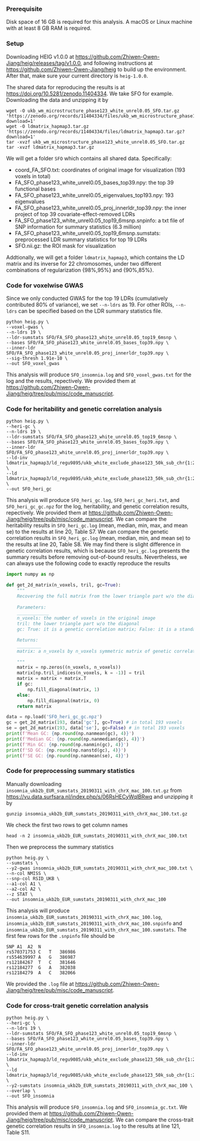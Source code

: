 ### Prerequisite

Disk space of 16 GB is required for this analysis. A macOS or Linux machine with at least 8 GB RAM is required.

### Setup

Downloading HEIG v1.0.0 at https://github.com/Zhiwen-Owen-Jiang/heig/releases/tag/v1.0.0, and following instructions at https://github.com/Zhiwen-Owen-Jiang/heig to build up the environment. After that, make sure your current directory is `heig-1.0.0`. 

The shared data for reproducing the results is at https://doi.org/10.5281/zenodo.11404334. We take SFO for example. Downloading the data and unzipping it by

```
wget -O ukb_wm_microstructure_phase123_white_unrel0.05_SFO.tar.gz 'https://zenodo.org/records/11404334/files/ukb_wm_microstructure_phase123_white_unrel0.05_SFO.tar.gz?download=1'
wget -O ldmatrix_hapmap3.tar.gz 'https://zenodo.org/records/11404334/files/ldmatrix_hapmap3.tar.gz?download=1'
tar -xvzf ukb_wm_microstructure_phase123_white_unrel0.05_SFO.tar.gz
tar -xvzf ldmatrix_hapmap3.tar.gz
```

We will get a folder `SFO` which contains all shared data. Specifically:

- coord_FA_SFO.txt: coordinates of original image for visualization (193 voxels in total)
- FA_SFO_phase123_white_unrel0.05_bases_top39.npy: the top 39 functional bases
- FA_SFO_phase123_white_unrel0.05_eigenvalues_top193.npy: 193 eigenvalues 
- FA_SFO_phase123_white_unrel0.05_proj_innerldr_top39.npy: the inner project of top 39 covariate-effect-removed LDRs
- FA_SFO_phase123_white_unrel0.05_top19_6msnp.snpinfo: a txt file of SNP information for summary statistics (6.3 million)
- FA_SFO_phase123_white_unrel0.05_top19_6msnp.sumstats: preprocessed LDR summary statistics for top 19 LDRs
- SFO.nii.gz: the ROI mask for visualization

Addtionally, we will get a folder `ldmatrix_hapmap3`, which contains the LD matrix and its inverse for 22 chromosomes, under two different combinations of regularization {98%,95%} and {90%,85%}.

### Code for voxelwise GWAS

Since we only conducted GWAS for the top 19 LDRs (cumulatively contributed 80% of variance), we set `--n-ldrs` as 19. For other ROIs, `--n-ldrs` can be specified based on the LDR summary statistics file.

```
python heig.py \
--voxel-gwas \
--n-ldrs 19 \
--ldr-sumstats SFO/FA_SFO_phase123_white_unrel0.05_top19_6msnp \
--bases SFO/FA_SFO_phase123_white_unrel0.05_bases_top39.npy \
--inner-ldr SFO/FA_SFO_phase123_white_unrel0.05_proj_innerldr_top39.npy \
--sig-thresh 1.91e-10 \
--out SFO_voxel_gwas
```

This analysis will produce `SFO_insomnia.log` and `SFO_voxel_gwas.txt` for the log and the results, repectively. We provided them at https://github.com/Zhiwen-Owen-Jiang/heig/tree/pub/misc/code_manuscript.

### Code for heritability and genetic correlation analysis

```
python heig.py \
--heri-gc \
--n-ldrs 19 \
--ldr-sumstats SFO/FA_SFO_phase123_white_unrel0.05_top19_6msnp \
--bases SFO/FA_SFO_phase123_white_unrel0.05_bases_top39.npy \
--inner-ldr SFO/FA_SFO_phase123_white_unrel0.05_proj_innerldr_top39.npy \
--ld-inv ldmatrix_hapmap3/ld_regu9895/ukb_white_exclude_phase123_50k_sub_chr{1:22}_unrel_ld_inv_prop95 \
--ld ldmatrix_hapmap3/ld_regu9895/ukb_white_exclude_phase123_50k_sub_chr{1:22}_unrel_ld_prop98 \
--out SFO_heri_gc
```

This analysis will produce `SFO_heri_gc.log`, `SFO_heri_gc_heri.txt`, and `SFO_heri_gc_gc.npz` for the log, heritability, and genetic correlation results, repectively. We provided them at https://github.com/Zhiwen-Owen-Jiang/heig/tree/pub/misc/code_manuscript. We can compare the heritability results in `SFO_heri_gc.log` (mean, median, min, max, and mean se) to the results at line 20, Table S7. We can compare the genetic correlation results in `SFO_heri_gc.log` (mean, median, min, and mean se) to the results at line 20, Table S8. We may find there is slight difference in genetic correlation results, which is because `SFO_heri_gc.log` presents the summary results before removing out-of-bound results. Nevertheless, we can always use the following code to exactly reproduce the results

```python
import numpy as np

def get_2d_matrix(n_voxels, tril, gc=True):
    """
    Recovering the full matrix from the lower triangle part w/o the diagonal
    
    Parameters:
    ____________
    n_voxels: the number of voxels in the original image
    tril: the lower triangle part w/o the diagonal
    gc: True: it is a genetic correlation matrix; False: it is a standard error matrix

    Returns:
    _________
    matrix: a n_voxels by n_voxels symmetric matrix of genetic correlation between voxels

    """
    matrix = np.zeros((n_voxels, n_voxels))
    matrix[np.tril_indices(n_voxels, k = -1)] = tril
    matrix = matrix + matrix.T
    if gc:
        np.fill_diagonal(matrix, 1)
    else:
        np.fill_diagonal(matrix, 0)
    return matrix

data = np.load('SFO_heri_gc_gc.npz')
gc = get_2d_matrix(193, data['gc'], gc=True) # in total 193 voxels
se = get_2d_matrix(193, data['se'], gc=False) # in total 193 voxels
print(f'Mean GC: {np.round(np.nanmean(gc), 4)}')
print(f'Median GC: {np.round(np.nanmedian(gc), 4)}')
print(f'Min GC: {np.round(np.nanmin(gc), 4)}')
print(f'SD GC: {np.round(np.nanstd(gc), 4)}')
print(f'SE GC: {np.round(np.nanmean(se), 4)}')
```

### Code for preprocessing summary statistics

Manually downloading `insomnia_ukb2b_EUR_sumstats_20190311_with_chrX_mac_100.txt.gz` from https://vu.data.surfsara.nl/index.php/s/06RsHECyWqlBRwq and unzipping it by

```
gunzip insomnia_ukb2b_EUR_sumstats_20190311_with_chrX_mac_100.txt.gz
```

We check the first two rows to get column names

```
head -n 2 insomnia_ukb2b_EUR_sumstats_20190311_with_chrX_mac_100.txt
```
Then we preprocess the summary statistics

```
python heig.py \
--sumstats \
--y2-gwas insomnia_ukb2b_EUR_sumstats_20190311_with_chrX_mac_100.txt \
--n-col NMISS \
--snp-col RSID_UKB \
--a1-col A1 \
--a2-col A2 \
--z STAT \
--out insomnia_ukb2b_EUR_sumstats_20190311_with_chrX_mac_100
```

This analysis will produce `insomnia_ukb2b_EUR_sumstats_20190311_with_chrX_mac_100.log`, `insomnia_ukb2b_EUR_sumstats_20190311_with_chrX_mac_100.snpinfo` and `insomnia_ukb2b_EUR_sumstats_20190311_with_chrX_mac_100.sumstats`. The first few rows for the `.snpinfo` file should be 

```
SNP A1  A2  N
rs570371753 C   T   386986
rs554639997 A   G   386987
rs12184267  T   C   381646
rs12184277  G   A   382038
rs12184279  A   C   382066
```
We provided the `.log` file at https://github.com/Zhiwen-Owen-Jiang/heig/tree/pub/misc/code_manuscript.

### Code for cross-trait genetic correlation analysis

```
python heig.py \
--heri-gc \
--n-ldrs 19 \
--ldr-sumstats SFO/FA_SFO_phase123_white_unrel0.05_top19_6msnp \
--bases SFO/FA_SFO_phase123_white_unrel0.05_bases_top39.npy \
--inner-ldr SFO/FA_SFO_phase123_white_unrel0.05_proj_innerldr_top39.npy \
--ld-inv ldmatrix_hapmap3/ld_regu9085/ukb_white_exclude_phase123_50k_sub_chr{1:22}_unrel_ld_inv_prop85 \
--ld ldmatrix_hapmap3/ld_regu9085/ukb_white_exclude_phase123_50k_sub_chr{1:22}_unrel_ld_prop90 \
--y2-sumstats insomnia_ukb2b_EUR_sumstats_20190311_with_chrX_mac_100 \
--overlap \
--out SFO_insomnia
```

This analysis will produce `SFO_insomnia.log` and `SFO_insomnia_gc.txt`. We provided them at https://github.com/Zhiwen-Owen-Jiang/heig/tree/pub/misc/code_manuscript. We can compare the cross-trait genetic correlation results in `SFO_insomnia.log` to the results at line 121, Table S11.
